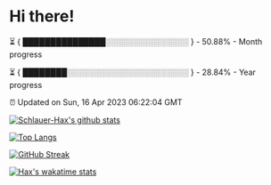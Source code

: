 # Hi there!

⏳ { ███████████████░░░░░░░░░░░░░░░ } - 50.88% - Month progress

⏳ { ████████░░░░░░░░░░░░░░░░░░░░░░ } - 28.84% - Year progress

⏰ Updated on Sun, 16 Apr 2023 06:22:04 GMT


[![Schlauer-Hax's github stats](https://github-readme-stats.vercel.app/api?username=Schlauer-Hax&show_icons=true&theme=dark&count_private=true)](https://github.com/Schlauer-Hax)


[![Top Langs](https://github-readme-stats.vercel.app/api/top-langs/?username=Schlauer-Hax&layout=compact&theme=dark)](https://github.com/Schlauer-Hax?tab=repositories)

[![GitHub Streak](https://streak-stats.demolab.com?user=Schlauer-Hax&theme=dark)](https://git.io/streak-stats)

[![Hax's wakatime stats](https://github-readme-stats.vercel.app/api/wakatime?username=Hax&theme=dark)](https://wakatime.com/@Hax)

